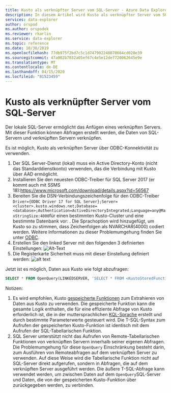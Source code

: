 ```yaml
---
title: Kusto als verknüpfter Server vom SQL-Server - Azure Data Explorer | Microsoft Docs
description: In diesem Artikel wird Kusto als verknüpfter Server vom SQL-Server in Azure Data Explorer beschrieben.
services: data-explorer
author: orspod
ms.author: orspodek
ms.reviewer: rkarlin
ms.service: data-explorer
ms.topic: reference
ms.date: 10/30/2019
ms.openlocfilehash: 77db975f2bd7c5c1d747902248070664cd020e39
ms.sourcegitcommit: 47a002b7032a05ef67c4e5e12de7720062645e9e
ms.translationtype: MT
ms.contentlocale: de-DE
ms.lasthandoff: 04/15/2020
ms.locfileid: "81523459"
---
```

# <a name="kusto-as-linked-server-from-sql-server"></a>Kusto als verknüpfter Server vom SQL-Server

Der lokale SQL-Server ermöglicht das Anfügen eines verknüpften Servers. Mit dieser Funktion können Abfragen erstellt werden, die Daten von SQL-Servern und verknüpften Servern verknüpfen.

Es ist möglich, Kusto als verknüpften Server über ODBC-Konnektivität zu verwenden.

1. Der SQL Server-Dienst (lokal) muss ein Active Directory-Konto (nicht das Standarddienstkonto) verwenden, das die Verbindung mit Kusto über AAD ermöglicht.
2. Installieren Sie den neuesten ODBC-Treiber für SQL Server 2017 (er kommt auch mit SSMS 18):https://www.microsoft.com/download/details.aspx?id=56567
3. Bereiten Sie die DSN-Verbindungszeichenfolge für den ODBC-Treiber `Driver={ODBC Driver 17 for SQL Server};Server=<cluster>.kusto.windows.net;Database=<database>;Authentication=ActiveDirectoryIntegrated;Language=any@MaxStringSize:4000`für einen bestimmten Kusto-Cluster und eine bestimmte Datenbank vor: . Die Sprachoption wird hinzugefügt, um Kusto so zu stimmen, dass Zeichenfolgen als NVARCHAR(4000) codiert werden. Weitere Informationen zu dieser Problemumgehung finden Sie unter [ODBC](./clients.md#odbc).
4. Erstellen Sie den linked Server mit den folgenden 3 definierten Einstellungen: ![Alt-Text](../images/linkedserverconnection.png "Verknüpfte Serververbindung")
5. Die Registerkarte Sicherheit muss mit dieser Einstellung definiert werden: ![alt text](../images/linkedserverlogin.png "Verknüpfte Serveranmeldung")

Jetzt ist es möglich, Daten aus Kusto wie folgt abzufragen:
```sql
SELECT * FROM OpenQuery(LINKEDSERVER, 'SELECT * FROM <KustoStoredFunction>[(<Parameters>)]')
```

Notizen:
1. Es wird empfohlen, Kusto [gespeicherte Funktionen](../../query/schema-entities/stored-functions.md) zum Extrahieren von Daten aus Kusto zu verwenden. Die gespeicherte Funktion kann die gesamte Logik enthalten, die für eine effiziente Abfrage von Kusto erforderlich ist, die in der muttersprachlichen [KQL-Sprache](../../query/index.md) erstellt und durch bestimmte Parameterwerte gesteuert wird. Die T-SQL-Syntax zum Aufrufen der gespeicherten Kusto-Funktion ist identisch mit dem Aufrufen der SQL-Tabellarischen Funktion.
2. SQL Server unterstützt nicht das Aufrufen von Remote-Tabellarischen Funktionen von verknüpften Servern innerhalb seiner eigenen Abfragen. Die Problemumgehung für diese `OpenQuery` Einschränkung besteht darin, zum Ausführen von Remoteabfragen auf dem verknüpften Server zu verwenden. Auf diese Weise wird die Tabellarische Funktion nicht auf SQL-Server direkt aufgerufen, sondern in Abfragen, die auf dem verknüpften Server ausgeführt werden. Die äußere T-SQL-Abfrage kann verwendet werden, um zwischen Daten auf dem `OpenQuery`SQL-Server und Daten, die von der gespeicherten Kusto-Funktion über zurückgegeben werden, zu verbinden.